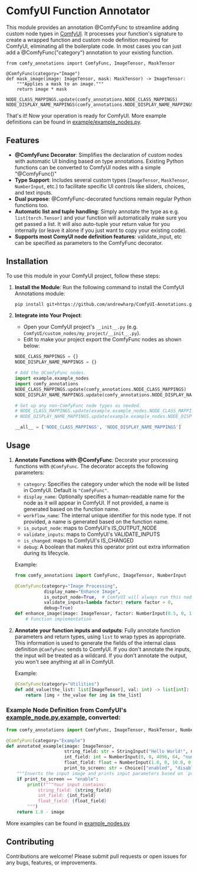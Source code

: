 # ComfyUI Function Annotator

This module provides an annotation @ComfyFunc to streamline adding custom node types in [ComfyUI](https://github.com/comfyanonymous/ComfyUI). It processes your function's signature to create a wrapped function and custom node definition required for ComfyUI, eliminating all the boilerplate code. In most cases you can just add a @ComfyFunc("category") annotation to your existing function.

```
from comfy_annotations import ComfyFunc, ImageTensor, MaskTensor

@ComfyFunc(category="Image")
def mask_image(image: ImageTensor, mask: MaskTensor) -> ImageTensor:
    """Applies a mask to an image."""
    return image * mask

NODE_CLASS_MAPPINGS.update(comfy_annotations.NODE_CLASS_MAPPINGS)
NODE_DISPLAY_NAME_MAPPINGS(comfy_annotations.NODE_DISPLAY_NAME_MAPPINGS)
```

That's it! Now your operation is ready for ComfyUI. More example definitions can be found in [example/example_nodes.py](example/example_nodes.py).

## Features

- **@ComfyFunc Decorator**: Simplifies the declaration of custom nodes with automatic UI binding based on type annotations. Existing Python functions can be converted to ComfyUI nodes with a simple "@ComfyFunc()"
- **Type Support**: Includes several custom types (`ImageTensor`, `MaskTensor`, `NumberInput`, etc.) to facilitate specific UI controls like sliders, choices, and text inputs.
- **Dual purpose**: @ComfyFunc-decorated functions remain regular Python functions too.
- **Automatic list and tuple handling**: Simply annotate the type as e.g. ```list[torch.Tensor]``` and your function will automatically make sure you get passed a list. It will also auto-tuple your return value for you internally (or leave it alone if you just want to copy your existing code).
- **Supports most ComyUI node definition features**: validate_input, etc can be specified as parameters to the ComfyFunc decorator.

## Installation

To use this module in your ComfyUI project, follow these steps:

1. **Install the Module**: Run the following command to install the ComfyUI Annotations module:

    ```bash
    pip install git+https://github.com/andrewharp/ComfyUI-Annotations.git
    ```
    
2. **Integrate into Your Project**:
    - Open your ComfyUI project's `__init__.py` (e.g. `ComfyUI/custom_nodes/my_project/__init__.py`).
    - Edit to make your project export the ComfyFunc nodes as shown below:

    ```python
    NODE_CLASS_MAPPINGS = {}
    NODE_DISPLAY_NAME_MAPPINGS = {}

    # Add the @ComfyFunc nodes.
    import example.example_nodes
    import comfy_annotations
    NODE_CLASS_MAPPINGS.update(comfy_annotations.NODE_CLASS_MAPPINGS) 
    NODE_DISPLAY_NAME_MAPPINGS.update(comfy_annotations.NODE_DISPLAY_NAME_MAPPINGS)

    # Set up any non-ComfyFunc node types as needed.
    # NODE_CLASS_MAPPINGS.update(example.example_nodes.NODE_CLASS_MAPPINGS) 
    # NODE_DISPLAY_NAME_MAPPINGS.update(example.example_nodes.NODE_DISPLAY_NAME_MAPPINGS)

    __all__ = ['NODE_CLASS_MAPPINGS', 'NODE_DISPLAY_NAME_MAPPINGS']
    ```


## Usage

1. **Annotate Functions with @ComfyFunc**: Decorate your processing functions with `@ComfyFunc`. The decorator accepts the following parameters:
   - `category`: Specifies the category under which the node will be listed in ComfyUI. Default is `"ComfyFunc"`.
   - `display_name`: Optionally specifies a human-readable name for the node as it will appear in ComfyUI. If not provided, a name is generated based on the function name.
   - `workflow_name`: The internal unique identifier for this node type. If not provided, a name is generated based on the function name.
   - `is_output_node`: maps to ComfyUI's IS_OUTPUT_NODE
   - `validate_inputs`: maps to ComfyUI's VALIDATE_INPUTS
   - `is_changed`: maps to ComfyUI's IS_CHANGED
   - `debug`: A boolean that makes this operator print out extra information during its lifecycle.

    Example:
    ```python
    from comfy_annotations import ComfyFunc, ImageTensor, NumberInput

    @ComfyFunc(category="Image Processing",
               display_name="Enhance Image",
               is_output_node=True,  # ComfyUI will always run this node
               validate_inputs=lambda factor: return factor > 0,
               debug=True)
    def enhance_image(image: ImageTensor, factor: NumberInput(0.5, 0, 1, 0.1)) -> ImageTensor:
        # Function implementation
    ```

2. **Annotate your function inputs and outputs**: Fully annotate function parameters and return types, using `list` to wrap types as appropriate. This information is used to generate the fields of the internal class definition `@ComfyFunc` sends to ComfyUI. If you don't annotate the inputs, the input will be treated as a wildcard. If you don't annotate the output, you won't see anything at all in ComfyUI.

    Example:
    ```python
    @ComfyFunc(category="Utilities")
    def add_value(the_list: list[ImageTensor], val: int) -> list[int]:
        return [img + the_value for img in the_list]
    ```

### Example Node Definition from ComfyUI's [example_node.py.example](https://github.com/comfyanonymous/ComfyUI/blob/master/custom_nodes/example_node.py.example), converted:

```python
from comfy_annotations import ComfyFunc, ImageTensor, MaskTensor, NumberInput, Choice, StringInput

@ComfyFunc(category="Example")
def annotated_example(image: ImageTensor, 
                      string_field: str = StringInput("Hello World!", multiline=False),
                      int_field: int = NumberInput(0, 0, 4096, 64, "number"), 
                      float_field: float = NumberInput(1.0, 0, 10.0, 0.01, 0.001),
                      print_to_screen: str = Choice(["enabled", "disabled"])) -> ImageTensor:
    """Inverts the input image and prints input parameters based on `print_to_screen` choice."""
    if print_to_screen == "enable":
        print(f"""Your input contains:
            string_field: {string_field}
            int_field: {int_field}
            float_field: {float_field}
        """)
    return 1.0 - image
```

More examples can be found in [example_nodes.py](https://github.com/andrewharp/ComfyUI-Annotations/blob/main/example/example_nodes.py)


## Contributing

Contributions are welcome! Please submit pull requests or open issues for any bugs, features, or improvements.
